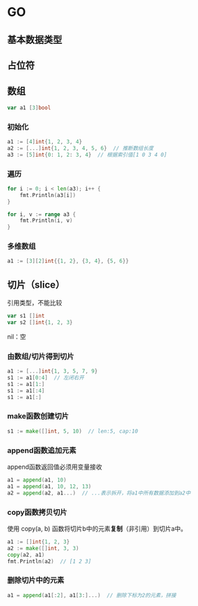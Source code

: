 # GO

## 基本数据类型



## 占位符



## 数组

```go
var a1 [3]bool
```

### 初始化

```go
a1 := [4]int{1, 2, 3, 4}
a2 := [...]int{1, 2, 3, 4, 5, 6}  // 推断数组长度
a3 := [5]int{0: 1, 2: 3, 4}  // 根据索引值[1 0 3 4 0]
```

### 遍历

```go
for i := 0; i < len(a3); i++ {
    fmt.Println(a3[i])
}

for i, v := range a3 {
    fmt.Println(i, v)
}
```

### 多维数组

```go
a1 := [3][2]int{{1, 2}, {3, 4}, {5, 6}}
```

## 切片（slice）

引用类型，不能比较

```go
var s1 []int
var s2 []int{1, 2, 3}
```

nil：空

### 由数组/切片得到切片

```go
a1 := [...]int{1, 3, 5, 7, 9}
s1 := a1[0:4]  // 左闭右开
s1 := a1[1:]
s1 := a1[:4]
s1 := a1[:]
```

### make函数创建切片

```go
s1 := make([]int, 5, 10)  // len:5, cap:10
```

### append函数追加元素

append函数返回值必须用变量接收

```go
a1 = append(a1, 10)
a1 = append(a1, 10, 12, 13)
a2 = append(a2, a1...)  // ...表示拆开，将a1中所有数据添加到a2中
```

### copy函数拷贝切片

使用 copy(a, b) 函数将切片b中的元素**复制**（非引用）到切片a中。

```go
a1 := []int{1, 2, 3}
a2 := make([]int, 3, 3)
copy(a2, a1)
fmt.Println(a2)  // [1 2 3]
```

### 删除切片中的元素

```go
a1 = append(a1[:2], a1[3:]...)  // 删除下标为2的元素，拼接
```




